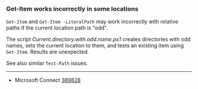 
### Get-Item works incorrectly in some locations

`Get-Item` and `Get-Item -LiteralPath` may work incorrectly with relative
paths if the current location path is "odd".

The script *Current.directory.with.odd.name.ps1* creates directories with odd
names, sets the current location to them, and tests an existing item using
`Get-Item`. Results are unexpected.

See also similar `Test-Path` issues.

---

- Microsoft Connect [389828](https://connect.microsoft.com/PowerShell/Feedback/Details/389828)
